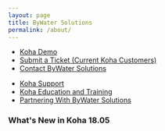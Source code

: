 ```yaml
---
layout: page
title: ByWater Solutions
permalink: /about/
---
```


<link rel="stylesheet" href="{{ site.baseurl }}/assets/css/about.css">
<script src="https://use.typekit.net/sco1mxn.js"></script>
<script>try{Typekit.load({ async: true });}catch(e){}</script>

<nav class="top_nav">

<ul>
<li><a href="http://model.bywatersolutions.com">Koha Demo</a></li>
<li><a href="http://ticket.bywatersolutions.com/">Submit a Ticket (Current Koha Customers)</a></li>
<li><a href="">Contact ByWater Solutions</a></li>
</ul>

</nav>

<section class="intro_page">

<nav class="main">

<ul>
 <li><a href="{{ site.baseurl }}/support/">Koha Support</a></li>
 <li><a href="{{ site.baseurl }}/education/">Koha Education and Training</a></li>
 <li><a href="">Partnering With ByWater Solutions</a></li>
</ul>

</nav>

<section class="recents">
<h1>What's New in Koha 18.05</h1>
</section>
</section>
